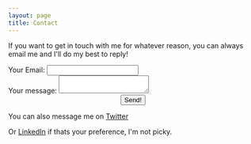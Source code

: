 ```yaml
---
layout: page
title: Contact
---
```


If you want to get in touch with me for whatever reason, you can always email me and I'll do my best to reply!

<form action="https://getsimpleform.com/messages?form_api_token=e09e0f9c2e88424b047722d887d102cc" method="post">
  <!-- the redirect_to is optional, the form will redirect to the referrer on submission -->
<!--  <input type='hidden' name='redirect_to' value='<the complete return url e.g. http://fooey.com/thank-you.html>' /> -->
  <!-- all your input fields here.... -->

  <div id="reply">
    <label for="mail">Your Email:</label>
    <input type="email" id="mail" name="user_email" required>
  </div>


  <div id="message">
    <label for="msg">Your message:</label>
    <textarea id="msg" name="user_message" required></textarea>
  </div>
<center> 
  <div class="button">
    <button type="submit">Send!</button>
  </div>
</center>
</form>


You can also message me on [Twitter](http://www.twitter.com/_jonreid)

Or [LinkedIn](https://www.linkedin.com/pub/jon-reid/73/635/294) if thats your preference, I'm not picky.
